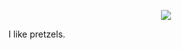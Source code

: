 <p align="center">
  <img src="https://media0.giphy.com/media/m9B1eNSBRhFw9uA6ZW/giphy.gif" style="margin:auto;">
</p>

I like pretzels.
